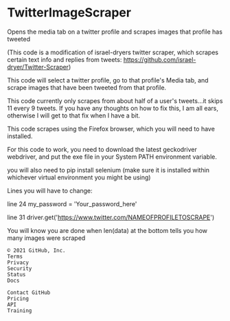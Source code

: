 # TwitterImageScraper
Opens the media tab on a twitter profile and scrapes images that profile has tweeted

(This code is a modification of israel-dryers twitter scraper, which scrapes certain text info and replies from tweets: https://github.com/israel-dryer/Twitter-Scraper)


This code will select a twitter profile, go to that profile's Media tab, and scrape images that have been tweeted from that profile.

This code currently only scrapes from about half of a user's tweets...it skips 11 every 9 tweets. If you have any thoughts on how to fix this, I am all ears, otherwise I will get to that fix when I have a bit.

This code scrapes using the Firefox browser, which you will need to have installed. 

For this code to work, you need to download the latest geckodriver webdriver, and put the exe file in your System PATH environment variable. 

you will also need to pip install selenium (make sure it is installed within whichever virtual environment you might be using) 


Lines you will have to change:

line 24 my_password = 'Your_password_here'

line 31 driver.get('https://www.twitter.com/NAMEOFPROFILETOSCRAPE')


You will know you are done when len(data) at the bottom tells you how many images were scraped 

    © 2021 GitHub, Inc.
    Terms
    Privacy
    Security
    Status
    Docs

    Contact GitHub
    Pricing
    API
    Training
